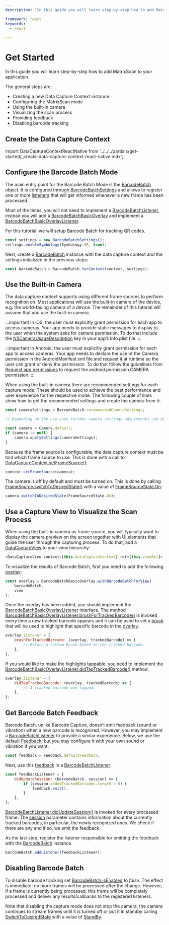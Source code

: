 ```yaml
---
description: "In this guide you will learn step-by-step how to add MatrixScan to your application.                                                                                      "

framework: react
keywords:
  - react

---
```

# Get Started

In this guide you will learn step-by-step how to add MatrixScan to your application.

The general steps are:

- Creating a new Data Capture Context instance
- Configuring the MatrixScan mode
- Using the built-in camera
- Visualizing the scan process
- Providing feedback
- Disabling barcode tracking

## Create the Data Capture Context

import DataCaptureContextReactNative from '../../../partials/get-started/_create-data-capture-context-react-native.mdx';

<DataCaptureContextReactNative/>

## Configure the Barcode Batch Mode

The main entry point for the Barcode Batch Mode is the [BarcodeBatch](https://docs.scandit.com/data-capture-sdk/react-native/barcode-capture/api/barcode-batch.html#class-scandit.datacapture.barcode.batch.BarcodeBatch) object. It is configured through [BarcodeBatchSettings](https://docs.scandit.com/data-capture-sdk/react-native/barcode-capture/api/barcode-batch-settings.html#class-scandit.datacapture.barcode.batch.BarcodeBatchSettings) and allows to register one or more [listeners](https://docs.scandit.com/data-capture-sdk/react-native/barcode-capture/api/barcode-batch-listener.html#interface-scandit.datacapture.barcode.batch.IBarcodeBatchListener) that will get informed whenever a new frame has been processed.

Most of the times, you will not need to implement a [BarcodeBatchListener](https://docs.scandit.com/data-capture-sdk/react-native/barcode-capture/api/barcode-batch-listener.html#interface-scandit.datacapture.barcode.batch.IBarcodeBatchListener), instead you will add a [BarcodeBatchBasicOverlay](https://docs.scandit.com/data-capture-sdk/react-native/barcode-capture/api/ui/barcode-batch-basic-overlay.html#class-scandit.datacapture.barcode.batch.ui.BarcodeBatchBasicOverlay) and implement a [BarcodeBatchBasicOverlayListener](https://docs.scandit.com/data-capture-sdk/react-native/barcode-capture/api/ui/barcode-batch-basic-overlay-listener.html#interface-scandit.datacapture.barcode.batch.ui.IBarcodeBatchBasicOverlayListener).

For this tutorial, we will setup Barcode Batch for tracking QR codes.

```js
const settings = new BarcodeBatchSettings();
settings.enableSymbology(Symbology.QR, true);
```

Next, create a [BarcodeBatch](https://docs.scandit.com/data-capture-sdk/react-native/barcode-capture/api/barcode-batch.html#class-scandit.datacapture.barcode.batch.BarcodeBatch) instance with the data capture context and the settings initialized in the previous steps:

```js
const barcodeBatch = BarcodeBatch.forContext(context, settings);
```

## Use the Built-in Camera

The data capture context supports using different frame sources to perform recognition on. Most applications will use the built-in camera of the device, e.g. the world-facing camera of a device. The remainder of this tutorial will assume that you use the built-in camera.

:::important
In iOS, the user must explicitly grant permission for each app to access cameras. Your app needs to provide static messages to display to the user when the system asks for camera permission. To do that include the [NSCameraUsageDescription](https://developer.apple.com/documentation/bundleresources/information%5Fproperty%5Flist/nscamerausagedescription) key in your app’s Info.plist file.
:::

:::important
In Android, the user must explicitly grant permission for each app to access cameras. Your app needs to declare the use of the Camera permission in the AndroidManifest.xml file and request it at runtime so the user can grant or deny the permission. To do that follow the guidelines from [Request app permissions](https://developer.android.com/training/permissions/requesting) to request the android.permission.CAMERA permission.
:::

When using the built-in camera there are recommended settings for each capture mode. These should be used to achieve the best performance and user experience for the respective mode. The following couple of lines show how to get the recommended settings and create the camera from it:

```js
const cameraSettings = BarcodeBatch.recommendedCameraSettings;

// Depending on the use case further camera settings adjustments can be made here.

const camera = Camera.default;
if (camera != null) {
	camera.applySettings(cameraSettings);
}
```

Because the frame source is configurable, the data capture context must be told which frame source to use. This is done with a call to [DataCaptureContext.setFrameSource()](https://docs.scandit.com/data-capture-sdk/react-native/core/api/data-capture-context.html#method-scandit.datacapture.core.DataCaptureContext.SetFrameSourceAsync):

```js
context.setFrameSource(camera);
```

The camera is off by default and must be turned on. This is done by calling [FrameSource.switchToDesiredState()](https://docs.scandit.com/data-capture-sdk/react-native/core/api/frame-source.html#method-scandit.datacapture.core.IFrameSource.SwitchToDesiredStateAsync) with a value of [FrameSourceState.On](https://docs.scandit.com/data-capture-sdk/react-native/core/api/frame-source.html#value-scandit.datacapture.core.FrameSourceState.On):

```js
camera.switchToDesiredState(FrameSourceState.On);
```



## Use a Capture View to Visualize the Scan Process

When using the built-in camera as frame source, you will typically want to display the camera preview on the screen together with UI elements that guide the user through the capturing process. To do that, add a [DataCaptureView](https://docs.scandit.com/data-capture-sdk/react-native/core/api/ui/data-capture-view.html#class-scandit.datacapture.core.ui.DataCaptureView) to your view hierarchy:

```js
<DataCaptureView context={this.dataCaptureContext} ref={this.viewRef}>
```

To visualize the results of Barcode Batch, first you need to add the following [overlay](https://docs.scandit.com/data-capture-sdk/react-native/barcode-capture/api/ui/barcode-batch-basic-overlay.html#class-scandit.datacapture.barcode.batch.ui.BarcodeBatchBasicOverlay):

```js
const overlay = BarcodeBatchBasicOverlay.withBarcodeBatchForView(
	barcodeBatch,
	view
);
```

Once the overlay has been added, you should implement the [BarcodeBatchBasicOverlayListener](https://docs.scandit.com/data-capture-sdk/react-native/barcode-capture/api/ui/barcode-batch-basic-overlay-listener.html#interface-scandit.datacapture.barcode.batch.ui.IBarcodeBatchBasicOverlayListener) interface. The method [BarcodeBatchBasicOverlayListener.brushForTrackedBarcode()](https://docs.scandit.com/data-capture-sdk/react-native/barcode-capture/api/ui/barcode-batch-basic-overlay-listener.html#method-scandit.datacapture.barcode.batch.ui.IBarcodeBatchBasicOverlayListener.BrushForTrackedBarcode) is invoked every time a new tracked barcode appears and it can be used to set a [brush](https://docs.scandit.com/data-capture-sdk/react-native/core/api/ui/brush.html#class-scandit.datacapture.core.ui.Brush) that will be used to highlight that specific barcode in the [overlay](https://docs.scandit.com/data-capture-sdk/react-native/barcode-capture/api/ui/barcode-batch-basic-overlay.html#class-scandit.datacapture.barcode.batch.ui.BarcodeBatchBasicOverlay).

```js
overlay.listener = {
	brushForTrackedBarcode: (overlay, trackedBarcode) => {
		// Return a custom Brush based on the tracked barcode.
	},
};
```

If you would like to make the highlights tappable, you need to implement the [BarcodeBatchBasicOverlayListener.didTapTrackedBarcode()](https://docs.scandit.com/data-capture-sdk/react-native/barcode-capture/api/ui/barcode-batch-basic-overlay-listener.html#method-scandit.datacapture.barcode.batch.ui.IBarcodeBatchBasicOverlayListener.OnTrackedBarcodeTapped) method.

```js
overlay.listener = {
	didTapTrackedBarcode: (overlay, trackedBarcode) => {
		// A tracked barcode was tapped.
	},
};
```

## Get Barcode Batch Feedback

Barcode Batch, unlike Barcode Capture, doesn’t emit feedback (sound or vibration) when a new barcode is recognized. However, you may implement a
[BarcodeBatchListener](https://docs.scandit.com/data-capture-sdk/react-native/barcode-capture/api/barcode-batch-listener.html#interface-scandit.datacapture.barcode.batch.IBarcodeBatchListener) to provide a similar experience. Below, we use the default [Feedback](https://docs.scandit.com/data-capture-sdk/react-native/core/api/feedback.html#class-scandit.datacapture.core.Feedback), but you may configure it with your own sound or vibration if you want.

```js
const feedback = Feedback.defaultFeedback;
```

Next, use this [feedback](https://docs.scandit.com/data-capture-sdk/react-native/core/api/feedback.html#class-scandit.datacapture.core.Feedback) in a [BarcodeBatchListener](https://docs.scandit.com/data-capture-sdk/react-native/barcode-capture/api/barcode-batch-listener.html#interface-scandit.datacapture.barcode.batch.IBarcodeBatchListener):

```js
const feedbackListener = {
	didUpdateSession: (barcodeBatch, session) => {
		if (session.addedTrackedBarcodes.length > 0) {
			feedback.emit();
		}
	},
};
```

[BarcodeBatchListener.didUpdateSession()](https://docs.scandit.com/data-capture-sdk/react-native/barcode-capture/api/barcode-batch-listener.html#method-scandit.datacapture.barcode.batch.IBarcodeBatchListener.OnSessionUpdated) is invoked for every processed frame. The [session](https://docs.scandit.com/data-capture-sdk/react-native/barcode-capture/api/barcode-batch-session.html#class-scandit.datacapture.barcode.batch.BarcodeBatchSession) parameter contains information about the currently tracked barcodes, in particular, the newly recognized ones. We check if there are any and if so, we emit the feedback.

As the last step, register the listener responsible for emitting the feedback with the [BarcodeBatch](https://docs.scandit.com/data-capture-sdk/react-native/barcode-capture/api/barcode-batch.html#class-scandit.datacapture.barcode.batch.BarcodeBatch) instance.

```js
barcodeBatch.addListener(feedbackListener);
```

## Disabling Barcode Batch

To disable barcode tracking set [BarcodeBatch.isEnabled](https://docs.scandit.com/data-capture-sdk/react-native/barcode-capture/api/barcode-batch.html#property-scandit.datacapture.barcode.batch.BarcodeBatch.IsEnabled) to _false_. The effect is immediate: no more frames will be processed _after_ the change. However, if a frame is currently being processed, this frame will be completely processed and deliver any results/callbacks to the registered listeners.

Note that disabling the capture mode does not stop the camera, the camera continues to stream frames until it is turned off or put it in standby calling [SwitchToDesiredState](https://docs.scandit.com/data-capture-sdk/react-native/core/api/frame-source.html#method-scandit.datacapture.core.IFrameSource.SwitchToDesiredStateAsync) with a value of
[StandBy](https://docs.scandit.com/data-capture-sdk/react-native/core/api/frame-source.html#value-scandit.datacapture.core.FrameSourceState.Standby).
